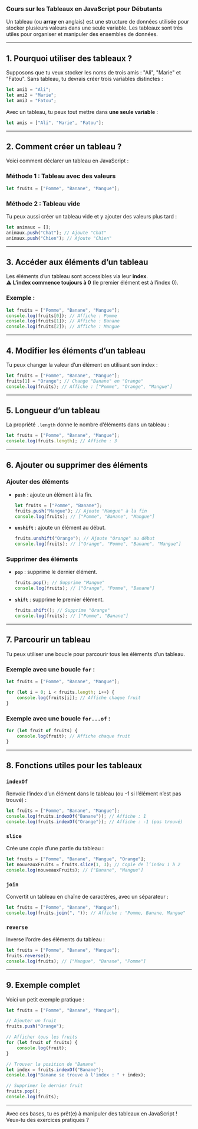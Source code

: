 ### **Cours sur les Tableaux en JavaScript pour Débutants**

Un tableau (ou **array** en anglais) est une structure de données utilisée pour stocker plusieurs valeurs dans une seule variable. Les tableaux sont très utiles pour organiser et manipuler des ensembles de données.

---

## **1. Pourquoi utiliser des tableaux ?**

Supposons que tu veux stocker les noms de trois amis : "Ali", "Marie" et "Fatou". Sans tableau, tu devrais créer trois variables distinctes :

```javascript
let ami1 = "Ali";
let ami2 = "Marie";
let ami3 = "Fatou";
```

Avec un tableau, tu peux tout mettre dans **une seule variable** :

```javascript
let amis = ["Ali", "Marie", "Fatou"];
```

---

## **2. Comment créer un tableau ?**

Voici comment déclarer un tableau en JavaScript :

### **Méthode 1 : Tableau avec des valeurs**
```javascript
let fruits = ["Pomme", "Banane", "Mangue"];
```

### **Méthode 2 : Tableau vide**
Tu peux aussi créer un tableau vide et y ajouter des valeurs plus tard :
```javascript
let animaux = [];
animaux.push("Chat"); // Ajoute "Chat"
animaux.push("Chien"); // Ajoute "Chien"
```

---

## **3. Accéder aux éléments d’un tableau**

Les éléments d’un tableau sont accessibles via leur **index**.  
⚠️ **L’index commence toujours à 0** (le premier élément est à l’index 0).

### **Exemple :**
```javascript
let fruits = ["Pomme", "Banane", "Mangue"];
console.log(fruits[0]); // Affiche : Pomme
console.log(fruits[1]); // Affiche : Banane
console.log(fruits[2]); // Affiche : Mangue
```

---

## **4. Modifier les éléments d’un tableau**

Tu peux changer la valeur d’un élément en utilisant son index :
```javascript
let fruits = ["Pomme", "Banane", "Mangue"];
fruits[1] = "Orange"; // Change "Banane" en "Orange"
console.log(fruits); // Affiche : ["Pomme", "Orange", "Mangue"]
```

---

## **5. Longueur d’un tableau**

La propriété `.length` donne le nombre d’éléments dans un tableau :
```javascript
let fruits = ["Pomme", "Banane", "Mangue"];
console.log(fruits.length); // Affiche : 3
```

---

## **6. Ajouter ou supprimer des éléments**

### **Ajouter des éléments**
- **`push`** : ajoute un élément à la fin.
  ```javascript
  let fruits = ["Pomme", "Banane"];
  fruits.push("Mangue"); // Ajoute "Mangue" à la fin
  console.log(fruits); // ["Pomme", "Banane", "Mangue"]
  ```
- **`unshift`** : ajoute un élément au début.
  ```javascript
  fruits.unshift("Orange"); // Ajoute "Orange" au début
  console.log(fruits); // ["Orange", "Pomme", "Banane", "Mangue"]
  ```

### **Supprimer des éléments**
- **`pop`** : supprime le dernier élément.
  ```javascript
  fruits.pop(); // Supprime "Mangue"
  console.log(fruits); // ["Orange", "Pomme", "Banane"]
  ```
- **`shift`** : supprime le premier élément.
  ```javascript
  fruits.shift(); // Supprime "Orange"
  console.log(fruits); // ["Pomme", "Banane"]
  ```

---

## **7. Parcourir un tableau**

Tu peux utiliser une boucle pour parcourir tous les éléments d’un tableau.

### **Exemple avec une boucle `for` :**
```javascript
let fruits = ["Pomme", "Banane", "Mangue"];

for (let i = 0; i < fruits.length; i++) {
    console.log(fruits[i]); // Affiche chaque fruit
}
```

### **Exemple avec une boucle `for...of` :**
```javascript
for (let fruit of fruits) {
    console.log(fruit); // Affiche chaque fruit
}
```

---

## **8. Fonctions utiles pour les tableaux**

### **`indexOf`**
Renvoie l’index d’un élément dans le tableau (ou -1 si l’élément n’est pas trouvé) :
```javascript
let fruits = ["Pomme", "Banane", "Mangue"];
console.log(fruits.indexOf("Banane")); // Affiche : 1
console.log(fruits.indexOf("Orange")); // Affiche : -1 (pas trouvé)
```

### **`slice`**
Crée une copie d’une partie du tableau :
```javascript
let fruits = ["Pomme", "Banane", "Mangue", "Orange"];
let nouveauxFruits = fruits.slice(1, 3); // Copie de l’index 1 à 2
console.log(nouveauxFruits); // ["Banane", "Mangue"]
```

### **`join`**
Convertit un tableau en chaîne de caractères, avec un séparateur :
```javascript
let fruits = ["Pomme", "Banane", "Mangue"];
console.log(fruits.join(", ")); // Affiche : "Pomme, Banane, Mangue"
```

### **`reverse`**
Inverse l’ordre des éléments du tableau :
```javascript
let fruits = ["Pomme", "Banane", "Mangue"];
fruits.reverse();
console.log(fruits); // ["Mangue", "Banane", "Pomme"]
```

---

## **9. Exemple complet**
Voici un petit exemple pratique :
```javascript
let fruits = ["Pomme", "Banane", "Mangue"];

// Ajouter un fruit
fruits.push("Orange");

// Afficher tous les fruits
for (let fruit of fruits) {
    console.log(fruit);
}

// Trouver la position de "Banane"
let index = fruits.indexOf("Banane");
console.log("Banane se trouve à l'index : " + index);

// Supprimer le dernier fruit
fruits.pop();
console.log(fruits);
```

---

Avec ces bases, tu es prêt(e) à manipuler des tableaux en JavaScript ! Veux-tu des exercices pratiques ?